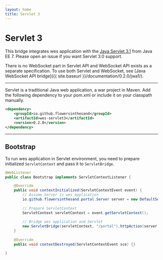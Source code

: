 ```yaml
---
layout: home
title: Servlet 3
---
```


# Servlet 3
This bridge integrates wes application with the [Java Servlet 3.1](http://docs.oracle.com/javaee/7/tutorial/doc/servlets.htm#BNAFD) from Java EE 7. Please open an issue if you want Servlet 3.0 support.

There is no WebSocket part in Servlet API and WebSocket API exists as a separate specification. To use both Servlet and WebSocket, see [Java WebSocket API bridge]({{ site.baseurl }}/documentation/0.2.0/jwa1/).

---

Servlet is a traditional Java web application, a war project in Maven. Add the following dependency to your pom.xml or include it on your classpath manually.

```xml
<dependency>
    <groupId>io.github.flowersinthesand</groupId>
    <artifactId>wes-servlet3</artifactId>
    <version>0.2.0</version>
</dependency>
```

---

## Bootstrap

To run wes application in Servlet environment, you need to prepare initialized `ServletContext` and pass it to `ServletBridge`.

```java
@WebListener
public class Bootstrap implements ServletContextListener {

    @Override
    public void contextInitialized(ServletContextEvent event) {
        // Assume Server is wes application
        io.github.flowersinthesand.portal.Server server = new DefaultServer();
        
        // Prepare ServletContext
        ServletContext servletContext = event.getServletContext();
        
        // Bridge wes application and Servlet
        new ServletBridge(servletContext, "/portal").httpAction(server.httpAction());
    }
    
    @Override
    public void contextDestroyed(ServletContextEvent sce) {}

}
```